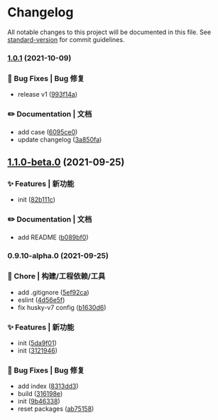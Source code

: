# Changelog

All notable changes to this project will be documented in this file. See [standard-version](https://github.com/conventional-changelog/standard-version) for commit guidelines.

### [1.0.1](https://github.com/Keylenn/cohookjs/compare/v1.1.0-beta.0...v1.0.1) (2021-10-09)


### 🐛 Bug Fixes | Bug 修复

* release v1 ([993f14a](https://github.com/Keylenn/cohookjs/commit/993f14ac522ee3b8fe651d0b969066f04291069c))


### ✏️ Documentation | 文档

* add case ([6095ce0](https://github.com/Keylenn/cohookjs/commit/6095ce0a106054083bbe48bd8fc7f2025cde1758))
* update changelog ([3a850fa](https://github.com/Keylenn/cohookjs/commit/3a850fa0764842c52c84511e129e1daa9f8a28c6))

## [1.1.0-beta.0](https://github.com/Keylenn/cohookjs/compare/v0.9.10-alpha.0...v1.1.0-beta.0) (2021-09-25)


### ✨ Features | 新功能

* init ([82b111c](https://github.com/Keylenn/cohookjs/commit/82b111c1e83892d82413e017025bc7db74e85d03))


### ✏️ Documentation | 文档

* add README ([b089bf0](https://github.com/Keylenn/cohookjs/commit/b089bf056d1f9eff2c820e8ac06cd2c1e5a6548c))

### 0.9.10-alpha.0 (2021-09-25)


### 🚀 Chore | 构建/工程依赖/工具

* add .gitignore ([5ef92ca](https://github.com/Keylenn/cohookjs/commit/5ef92ca43327bf7bf6d43e86758d88a3e95d2d2a))
* eslint ([4d56e5f](https://github.com/Keylenn/cohookjs/commit/4d56e5f0a0b1a99bb787e9152c9dae06169682fe))
* fix husky-v7 config ([b1630d6](https://github.com/Keylenn/cohookjs/commit/b1630d6b1887d3ca29579e54319cd2818d39ba1e))


### ✨ Features | 新功能

* init ([5da9f01](https://github.com/Keylenn/cohookjs/commit/5da9f0120f88c62600c66029941a80cb4122d20c))
* init ([3121946](https://github.com/Keylenn/cohookjs/commit/312194675379894f80917d4536cef264d7b9e8a4))


### 🐛 Bug Fixes | Bug 修复

* add index ([8313dd3](https://github.com/Keylenn/cohookjs/commit/8313dd341fc51843b60bcfd7e11d99fe0155b86f))
* build ([316198e](https://github.com/Keylenn/cohookjs/commit/316198e33e39ec0fc31c8292787865d842801c08))
* init ([9b46338](https://github.com/Keylenn/cohookjs/commit/9b4633825a8b18e066ab1ba5f09ef85ec4e0ab60))
* reset packages ([ab75158](https://github.com/Keylenn/cohookjs/commit/ab75158999acbca6c582a85f3abc23f7bc39e546))
